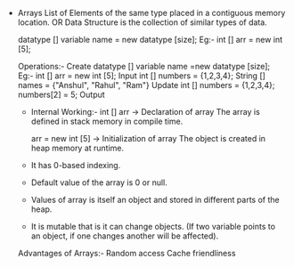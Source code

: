  - Arrays
     List of Elements of the same type placed in a contiguous memory location.
      OR
     Data Structure is the collection of similar types of data.

     datatype [] variable name = new datatype [size];
     Eg:- int [] arr = new int [5];

     Operations:-
         Create
            datatype [] variable name =new datatype [size];
            Eg:- int [] arr = new int [5];
         Input
            int [] numbers = {1,2,3,4};
            String [] names = {"Anshul", "Rahul", "Ram"}
         Update
            int [] numbers = {1,2,3,4};
            numbers[2] = 5;
         Output

     - Internal Working:-
          int [] arr    -> Declaration of array
                           The array is defined in stack memory in compile time.

          arr = new int [5]  -> Initialization of array
                                 The object is created in heap memory at runtime.
   

    - It has 0-based indexing.
    - Default value of the array is 0 or null.
    - Values of array is itself an object and stored in different parts of the heap.
    - It is mutable that is it can change objects.
      (If two variable points to an object, if one changes another will be affected).


    Advantages of Arrays:-
      Random access
      Cache friendliness
